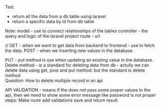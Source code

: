 Test
- return all the data from a db table using laravel
- return a specific data by id from db table

Note:
	model - use to connect relationships of the tables
	controller - the query and logic of the laravel project
	route - url

//
GET 
	- when we want to get data from backend to frontend
	- use to fetch the data.
POST
	- when we inserting new values in the database.

PUT 
	- put method is use when updating an existing value in the database.
Delete method 
	- is a standard for deleting data from db
	- actully we can delete data using get, post and put method. but the standard is delete method	
Question:
	How to delete multiple record in an api

API VALIDATION
	- means if the does not pass some proper values to the api, then we need to show some error message like password is not proper
	steps:
		Make route
		add validations
		save and return result

